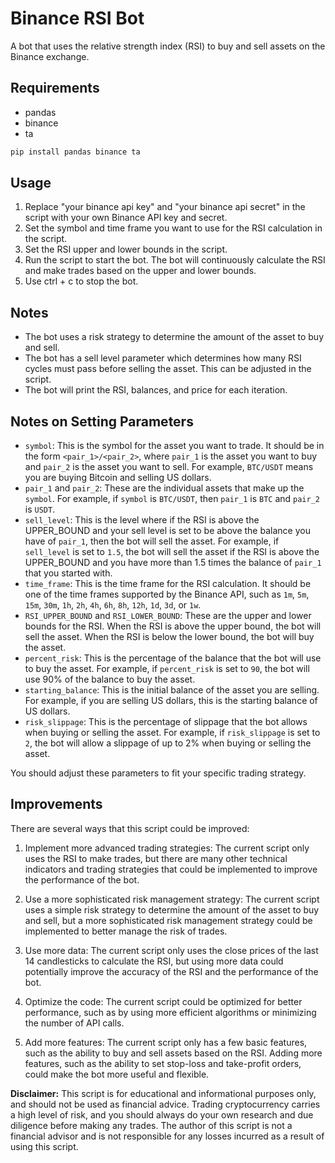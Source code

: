 # Binance RSI Bot
A bot that uses the relative strength index (RSI) to buy and sell assets on the Binance exchange.

## Requirements
* pandas
* binance
* ta

```bash
pip install pandas binance ta
```

## Usage
1. Replace "your binance api key" and "your binance api secret" in the script with your own Binance API key and secret.
2. Set the symbol and time frame you want to use for the RSI calculation in the script.
3. Set the RSI upper and lower bounds in the script.
4. Run the script to start the bot. The bot will continuously calculate the RSI and make trades based on the upper and lower bounds.
5. Use ctrl + c to stop the bot.

## Notes
* The bot uses a risk strategy to determine the amount of the asset to buy and sell.
* The bot has a sell level parameter which determines how many RSI cycles must pass before selling the asset. This can be adjusted in the script.
* The bot will print the RSI, balances, and price for each iteration.

## Notes on Setting Parameters

* `symbol`: This is the symbol for the asset you want to trade. It should be in the form `<pair_1>/<pair_2>`, where `pair_1` is the asset you want to buy and `pair_2` is the asset you want to sell. For example, `BTC/USDT` means you are buying Bitcoin and selling US dollars.
* `pair_1` and `pair_2`: These are the individual assets that make up the `symbol`. For example, if `symbol` is `BTC/USDT`, then `pair_1` is `BTC` and `pair_2` is `USDT`.
* `sell_level`: This is the level where if the RSI is above the UPPER_BOUND and your sell level is set to be above the balance you have of `pair_1`, then the bot will sell the asset. For example, if `sell_level` is set to `1.5`, the bot will sell the asset if the RSI is above the UPPER_BOUND and you have more than 1.5 times the balance of `pair_1` that you started with.
* `time_frame`: This is the time frame for the RSI calculation. It should be one of the time frames supported by the Binance API, such as `1m`, `5m`, `15m`, `30m`, `1h`, `2h`, `4h`, `6h`, `8h`, `12h`, `1d`, `3d`, or `1w`.
* `RSI_UPPER_BOUND` and `RSI_LOWER_BOUND`: These are the upper and lower bounds for the RSI. When the RSI is above the upper bound, the bot will sell the asset. When the RSI is below the lower bound, the bot will buy the asset.
* `percent_risk`: This is the percentage of the balance that the bot will use to buy the asset. For example, if `percent_risk` is set to `90`, the bot will use 90% of the balance to buy the asset.
* `starting_balance`: This is the initial balance of the asset you are selling. For example, if you are selling US dollars, this is the starting balance of US dollars.
* `risk_slippage`: This is the percentage of slippage that the bot allows when buying or selling the asset. For example, if `risk_slippage` is set to `2`, the bot will allow a slippage of up to 2% when buying or selling the asset.

You should adjust these parameters to fit your specific trading strategy.

## Improvements

There are several ways that this script could be improved:

1. Implement more advanced trading strategies: The current script only uses the RSI to make trades, but there are many other technical indicators and trading strategies that could be implemented to improve the performance of the bot.

2. Use a more sophisticated risk management strategy: The current script uses a simple risk strategy to determine the amount of the asset to buy and sell, but a more sophisticated risk management strategy could be implemented to better manage the risk of trades.

3. Use more data: The current script only uses the close prices of the last 14 candlesticks to calculate the RSI, but using more data could potentially improve the accuracy of the RSI and the performance of the bot.

4. Optimize the code: The current script could be optimized for better performance, such as by using more efficient algorithms or minimizing the number of API calls.

5. Add more features: The current script only has a few basic features, such as the ability to buy and sell assets based on the RSI. Adding more features, such as the ability to set stop-loss and take-profit orders, could make the bot more useful and flexible.




**Disclaimer:** This script is for educational and informational purposes only, and should not be used as financial advice. Trading cryptocurrency carries a high level of risk, and you should always do your own research and due diligence before making any trades. The author of this script is not  a financial advisor and is not responsible for any losses incurred as a result of using this script.
